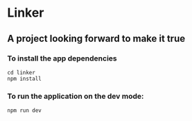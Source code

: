 # Linker
## A project looking forward to make it true 

### To install the app dependencies
```
cd linker
npm install
```

### To run the application on the dev mode:

```
npm run dev
```


